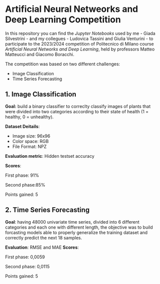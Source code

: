 # Artificial Neural Netweorks and Deep Learning Competition
In this repository you can find the *Jupyter Notebooks* used by me - Giada Silvestrini - and my collegues - Ludovica Tassini and Giulia Venturini - to participate to the 2023/2024 competition of Politecnico di Milano course *Artificial Neural Networks and Deep Learning*, held by professors Matteo Matteucci and Giacomo Boracchi.

The competition was based on two different challenges:
- Image Classification
- Time Series Forecasting

## 1. Image Classification
**Goal:** build a binary classifier to correclty classify images of plants that were divided into two categories according to their state of health (1 = healthy, 0 = unhealthy).

**Dataset Deitails**: 
- Image size: 96x96
- Color space: RGB
- File Format: NPZ

**Evaluation metric**: Hidden testset accuracy

**Scores**:  

First phase: 91%  

Second phase:85%  

Points gained: 5

## 2. Time Series Forecasting
**Goal**: having 48000 univariate time series, divided into 6 different categories and each one with different length, the objective was to build forcasting models able to properly generalize the training dataset and correctly predict the next 18 samples. 

**Evaluation**: RMSE and MAE
**Scores**:  

First phase: 0,0059  

Second phase: 0,0115  

Points gained: 5
